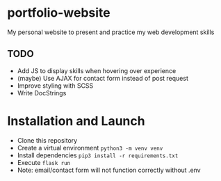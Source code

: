 # portfolio-website
My personal website to present and practice my web development skills
## TODO 
- Add JS to display skills when hovering over experience
- (maybe) Use AJAX for contact form instead of post request
- Improve styling with SCSS
- Write DocStrings 
# Installation and Launch
- Clone this repository
- Create a virtual environment `python3 -m venv venv`
- Install dependencies `pip3 install -r requirements.txt`
- Execute `flask run`
- Note: email/contact form will not function correctly without .env

